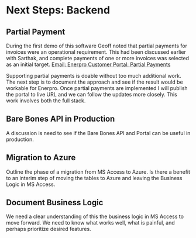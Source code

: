 # Next Steps: Backend


## Partial Payment
During the first demo of this software Geoff noted that partial payments for invoices were an operational requirement.  This had been discussed earlier with Sarthak, and complete payments of one or more invoices was selected as an initial target.
[Email: Enerpro Customer Portal: Partial Payments]('emails/partial-payments')

Supporting partial payments is doable without too much additional work.  The next step is to document the approach and see if the result would be workable for Enerpro.  Once partial payments are implemented I will publish the portal to live URL and we can follow the updates more closely.  This work involves both the full stack.



## Bare Bones API in Production
A discussion is need to see if the Bare Bones API and Portal can be useful in production.


## Migration to Azure
Outline the phase of a migration from MS Access to Azure.  Is there a benefit to an interim step of moving the tables to Azure and leaving the Business Logic in MS Access.

## Document Business Logic
We need a clear understanding of this the business logic in MS Access to move forward.  We need to know what works well, what is painful, and perhaps prioritize desired features.
